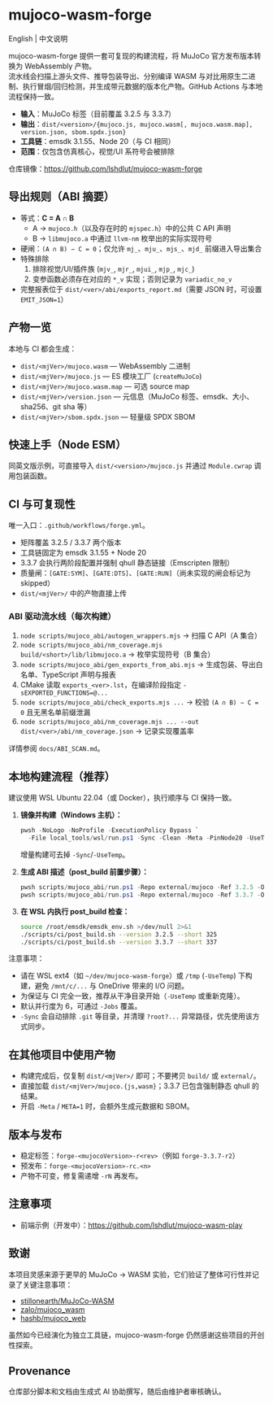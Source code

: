 # mujoco-wasm-forge

English | 中文说明

mujoco-wasm-forge 提供一套可复现的构建流程，将 MuJoCo 官方发布版本转换为 WebAssembly 产物。  
流水线会扫描上游头文件、推导包装导出、分别编译 WASM 与对比用原生二进制、执行冒烟/回归检测，并生成带元数据的版本化产物。GitHub Actions 与本地流程保持一致。

- **输入**：MuJoCo 标签（目前覆盖 3.2.5 与 3.3.7）  
- **输出**：`dist/<version>/{mujoco.js, mujoco.wasm[, mujoco.wasm.map], version.json, sbom.spdx.json}`  
- **工具链**：emsdk 3.1.55、Node 20（与 CI 相同）  
- **范围**：仅包含仿真核心，视觉/UI 系符号会被排除

仓库镜像：https://github.com/lshdlut/mujoco-wasm-forge

## 导出规则（ABI 摘要）

- 等式：**C = A ∩ B**  
  - A → `mujoco.h`（以及存在时的 `mjspec.h`）中的公共 C API 声明  
  - B → `libmujoco.a` 中通过 `llvm-nm` 枚举出的实际实现符号
- 硬闸：`(A ∩ B) − C = 0`；仅允许 `mj_`、`mju_`、`mjs_`、`mjd_` 前缀进入导出集合
- 特殊排除  
  1. 排除视觉/UI/插件族 (`mjv_`, `mjr_`, `mjui_`, `mjp_`, `mjc_`)  
  2. 变参函数必须存在对应的 `*_v` 实现；否则记录为 `variadic_no_v`
- 完整报表位于 `dist/<ver>/abi/exports_report.md`（需要 JSON 时，可设置 `EMIT_JSON=1`）

## 产物一览

本地与 CI 都会生成：

- `dist/<mjVer>/mujoco.wasm` — WebAssembly 二进制
- `dist/<mjVer>/mujoco.js` — ES 模块工厂 (`createMuJoCo`)
- `dist/<mjVer>/mujoco.wasm.map` — 可选 source map
- `dist/<mjVer>/version.json` — 元信息（MuJoCo 标签、emsdk、大小、sha256、git sha 等）
- `dist/<mjVer>/sbom.spdx.json` — 轻量级 SPDX SBOM

## 快速上手（Node ESM）

同英文版示例，可直接导入 `dist/<version>/mujoco.js` 并通过 `Module.cwrap` 调用包装函数。

## CI 与可复现性

唯一入口：`.github/workflows/forge.yml`。

- 矩阵覆盖 3.2.5 / 3.3.7 两个版本
- 工具链固定为 emsdk 3.1.55 + Node 20
- 3.3.7 会执行两阶段配置并强制 qhull 静态链接（Emscripten 限制）
- 质量闸：`[GATE:SYM]`、`[GATE:DTS]`、`[GATE:RUN]`（尚未实现的闸会标记为 skipped）
- `dist/<mjVer>/` 中的产物直接上传

### ABI 驱动流水线（每次构建）

1. `node scripts/mujoco_abi/autogen_wrappers.mjs` → 扫描 C API（A 集合）  
2. `node scripts/mujoco_abi/nm_coverage.mjs build/<short>/lib/libmujoco.a` → 枚举实现符号（B 集合）  
3. `node scripts/mujoco_abi/gen_exports_from_abi.mjs` → 生成包装、导出白名单、TypeScript 声明与报表  
4. CMake 读取 `exports_<ver>.lst`，在编译阶段指定 `-sEXPORTED_FUNCTIONS=@...`  
5. `node scripts/mujoco_abi/check_exports.mjs ...` → 校验 `(A ∩ B) − C = 0` 且无黑名单前缀泄漏  
6. `node scripts/mujoco_abi/nm_coverage.mjs ... --out dist/<ver>/abi/nm_coverage.json` → 记录实现覆盖率

详情参阅 `docs/ABI_SCAN.md`。

## 本地构建流程（推荐）

建议使用 WSL Ubuntu 22.04（或 Docker），执行顺序与 CI 保持一致。

1. **镜像并构建（Windows 主机）：**
   ```powershell
   pwsh -NoLogo -NoProfile -ExecutionPolicy Bypass `
     -File local_tools/wsl/run.ps1 -Sync -Clean -Meta -PinNode20 -UseTemp -Jobs 6
   ```
   增量构建可去掉 `-Sync`/`-UseTemp`。

2. **生成 ABI 描述（post_build 前置步骤）：**
   ```powershell
   pwsh scripts/mujoco_abi/run.ps1 -Repo external/mujoco -Ref 3.2.5 -OutDir dist/3.2.5/abi
   pwsh scripts/mujoco_abi/run.ps1 -Repo external/mujoco -Ref 3.3.7 -OutDir dist/3.3.7/abi
   ```

3. **在 WSL 内执行 post_build 检查：**
   ```bash
   source /root/emsdk/emsdk_env.sh >/dev/null 2>&1
   ./scripts/ci/post_build.sh --version 3.2.5 --short 325
   ./scripts/ci/post_build.sh --version 3.3.7 --short 337
   ```

注意事项：

- 请在 WSL ext4（如 `~/dev/mujoco-wasm-forge`）或 `/tmp` (`-UseTemp`) 下构建，避免 `/mnt/c/...` 与 OneDrive 带来的 I/O 问题。
- 为保证与 CI 完全一致，推荐从干净目录开始（`-UseTemp` 或重新克隆）。
- 默认并行度为 6，可通过 `-Jobs` 覆盖。
- `-Sync` 会自动排除 `.git` 等目录，并清理 `?root?...` 异常路径，优先使用该方式同步。

## 在其他项目中使用产物

- 构建完成后，仅复制 `dist/<mjVer>/` 即可；不要拷贝 `build/` 或 `external/`。  
- 直接加载 `dist/<mjVer>/mujoco.{js,wasm}`；3.3.7 已包含强制静态 qhull 的结果。  
- 开启 `-Meta` / `META=1` 时，会额外生成元数据和 SBOM。

## 版本与发布

- 稳定标签：`forge-<mujocoVersion>-r<rev>`（例如 `forge-3.3.7-r2`）  
- 预发布：`forge-<mujocoVersion>-rc.<n>`  
- 产物不可变，修复需递增 `-rN` 再发布。

## 注意事项

- 前端示例（开发中）：https://github.com/lshdlut/mujoco-wasm-play

## 致谢

本项目灵感来源于更早的 MuJoCo → WASM 实验，它们验证了整体可行性并记录了关键注意事项：

- [stillonearth/MuJoCo-WASM](https://github.com/stillonearth/MuJoCo-WASM)
- [zalo/mujoco_wasm](https://github.com/zalo/mujoco_wasm)
- [hashb/mujoco_web](https://github.com/hashb/mujoco_web)

虽然如今已经演化为独立工具链，mujoco-wasm-forge 仍然感谢这些项目的开创性探索。

## Provenance

仓库部分脚本和文档由生成式 AI 协助撰写，随后由维护者审核确认。
